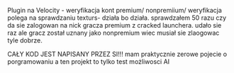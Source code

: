 Plugin na Velocity - weryfikacja kont premium/ nonpremiium/
weryfikacja polega na sprawdzaniu texturs- działa bo działa. 
sprawdzałem 50 razu czy da sie zalogowan na nick gracza premium z cracked launchera. 
udało sie raz ale gracz został uznany jako nonpremium wiec musiał sie zlaogowac tyle dobrze.

CAŁY KOD JEST NAPISANY PRZEZ SI!!!
mam praktycznie zerowe pojecie o porgramowaniu a ten projekt to tylko test możliwosci AI 

